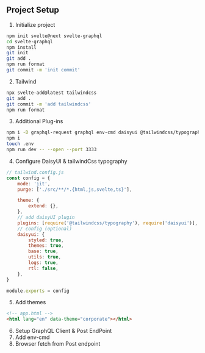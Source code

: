 ## Project Setup

1. Initialize project

```sh
npm init svelte@next svelte-graphql
cd svelte-graphql
npm install
git init
git add .
npm run format
git commit -m 'init commit'
```

2. Tailwind

```sh
npx svelte-add@latest tailwindcss
git add .
git commit -m 'add tailwindcss'
npm run format
```

3. Additional Plug-ins

```sh
npm i -D graphql-request graphql env-cmd daisyui @tailwindcss/typography
npm i
touch .env
npm run dev -- --open --port 3333
```

4. Configure DaisyUI & tailwindCss typography

```js
// tailwind.config.js
const config = {
	mode: 'jit',
	purge: ['./src/**/*.{html,js,svelte,ts}'],

	theme: {
		extend: {},
	},
	// add daisyUI plugin
	plugins: [require('@tailwindcss/typography'), require('daisyui')],
	// config (optional)
	daisyui: {
		styled: true,
		themes: true,
		base: true,
		utils: true,
		logs: true,
		rtl: false,
	},
}

module.exports = config
```

5. Add themes

```html
<!-- app.html -->
<html lang="en" data-theme="corporate"></html>
```

6. Setup GraphQL Client & Post EndPoint
7. Add env-cmd
8. Browser fetch from Post endpoint

